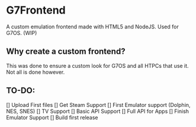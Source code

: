 # G7Frontend
A custom emulation frontend made with HTML5 and NodeJS. Used for G7OS. (WIP)
## Why create a custom frontend?
This was done to ensure a custom look for G7OS and all HTPCs that use it. Not all is done however.
## TO-DO:
[] Upload First files
[] Get Steam Support
[] First Emulator support (Dolphin, NES, SNES)
[] TV Support
[] Basic API Support
[] Full API for Apps
[] Finish Emulator Support
[] Build first release
